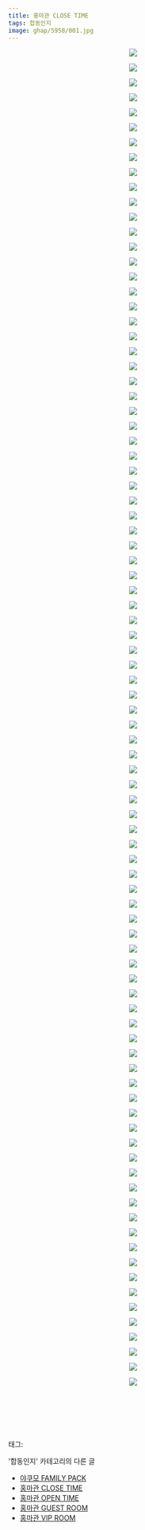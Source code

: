```yaml
---
title: 홍마관 CLOSE TIME
tags: 합동인지
image: ghap/5958/001.jpg
---
```

<div class="article">
<p style="text-align: center; clear: none; float: none;"><img src="{{ site.nasurl }}/ghap/5958/001.jpg"/></p>
<p style="text-align: center; clear: none; float: none;"><img src="{{ site.nasurl }}/ghap/5958/002.jpg"/></p>
<p style="text-align: center; clear: none; float: none;"><img src="{{ site.nasurl }}/ghap/5958/003.jpg"/></p>
<p style="text-align: center; clear: none; float: none;"><img src="{{ site.nasurl }}/ghap/5958/004.jpg"/></p>
<p style="text-align: center; clear: none; float: none;"><img src="{{ site.nasurl }}/ghap/5958/005.jpg"/></p>
<p style="text-align: center; clear: none; float: none;"><img src="{{ site.nasurl }}/ghap/5958/006.jpg"/></p>
<p style="text-align: center; clear: none; float: none;"><img src="{{ site.nasurl }}/ghap/5958/007.jpg"/></p>
<p style="text-align: center; clear: none; float: none;"><img src="{{ site.nasurl }}/ghap/5958/008.jpg"/></p>
<p style="text-align: center; clear: none; float: none;"><img src="{{ site.nasurl }}/ghap/5958/009.jpg"/></p>
<p style="text-align: center; clear: none; float: none;"><img src="{{ site.nasurl }}/ghap/5958/010.jpg"/></p>
<p style="text-align: center; clear: none; float: none;"><img src="{{ site.nasurl }}/ghap/5958/011.jpg"/></p>
<p style="text-align: center; clear: none; float: none;"><img src="{{ site.nasurl }}/ghap/5958/012.jpg"/></p>
<p style="text-align: center; clear: none; float: none;"><img src="{{ site.nasurl }}/ghap/5958/013.jpg"/></p>
<p style="text-align: center; clear: none; float: none;"><img src="{{ site.nasurl }}/ghap/5958/014.jpg"/></p>
<p style="text-align: center; clear: none; float: none;"><img src="{{ site.nasurl }}/ghap/5958/015.jpg"/></p>
<p style="text-align: center; clear: none; float: none;"><img src="{{ site.nasurl }}/ghap/5958/016.jpg"/></p>
<p style="text-align: center; clear: none; float: none;"><img src="{{ site.nasurl }}/ghap/5958/017.jpg"/></p>
<p style="text-align: center; clear: none; float: none;"><img src="{{ site.nasurl }}/ghap/5958/018.jpg"/></p>
<p style="text-align: center; clear: none; float: none;"><img src="{{ site.nasurl }}/ghap/5958/019.jpg"/></p>
<p style="text-align: center; clear: none; float: none;"><img src="{{ site.nasurl }}/ghap/5958/020.jpg"/></p>
<p style="text-align: center; clear: none; float: none;"><img src="{{ site.nasurl }}/ghap/5958/021.jpg"/></p>
<p style="text-align: center; clear: none; float: none;"><img src="{{ site.nasurl }}/ghap/5958/022.jpg"/></p>
<p style="text-align: center; clear: none; float: none;"><img src="{{ site.nasurl }}/ghap/5958/023.jpg"/></p>
<p style="text-align: center; clear: none; float: none;"><img src="{{ site.nasurl }}/ghap/5958/024.jpg"/></p>
<p style="text-align: center; clear: none; float: none;"><img src="{{ site.nasurl }}/ghap/5958/025.jpg"/></p>
<p style="text-align: center; clear: none; float: none;"><img src="{{ site.nasurl }}/ghap/5958/026.jpg"/></p>
<p style="text-align: center; clear: none; float: none;"><img src="{{ site.nasurl }}/ghap/5958/027.jpg"/></p>
<p style="text-align: center; clear: none; float: none;"><img src="{{ site.nasurl }}/ghap/5958/028.jpg"/></p>
<p style="text-align: center; clear: none; float: none;"><img src="{{ site.nasurl }}/ghap/5958/029.jpg"/></p>
<p style="text-align: center; clear: none; float: none;"><img src="{{ site.nasurl }}/ghap/5958/030.jpg"/></p>
<p style="text-align: center; clear: none; float: none;"><img src="{{ site.nasurl }}/ghap/5958/031.jpg"/></p>
<p style="text-align: center; clear: none; float: none;"><img src="{{ site.nasurl }}/ghap/5958/032.jpg"/></p>
<p style="text-align: center; clear: none; float: none;"><img src="{{ site.nasurl }}/ghap/5958/033.jpg"/></p>
<p style="text-align: center; clear: none; float: none;"><img src="{{ site.nasurl }}/ghap/5958/034.jpg"/></p>
<p style="text-align: center; clear: none; float: none;"><img src="{{ site.nasurl }}/ghap/5958/035.jpg"/></p>
<p style="text-align: center; clear: none; float: none;"><img src="{{ site.nasurl }}/ghap/5958/036.jpg"/></p>
<p style="text-align: center; clear: none; float: none;"><img src="{{ site.nasurl }}/ghap/5958/037.jpg"/></p>
<p style="text-align: center; clear: none; float: none;"><img src="{{ site.nasurl }}/ghap/5958/038.jpg"/></p>
<p style="text-align: center; clear: none; float: none;"><img src="{{ site.nasurl }}/ghap/5958/039.jpg"/></p>
<p style="text-align: center; clear: none; float: none;"><img src="{{ site.nasurl }}/ghap/5958/040.jpg"/></p>
<p style="text-align: center; clear: none; float: none;"><img src="{{ site.nasurl }}/ghap/5958/041.jpg"/></p>
<p style="text-align: center; clear: none; float: none;"><img src="{{ site.nasurl }}/ghap/5958/042.jpg"/></p>
<p style="text-align: center; clear: none; float: none;"><img src="{{ site.nasurl }}/ghap/5958/043.jpg"/></p>
<p style="text-align: center; clear: none; float: none;"><img src="{{ site.nasurl }}/ghap/5958/044.jpg"/></p>
<p style="text-align: center; clear: none; float: none;"><img src="{{ site.nasurl }}/ghap/5958/045.jpg"/></p>
<p style="text-align: center; clear: none; float: none;"><img src="{{ site.nasurl }}/ghap/5958/046.jpg"/></p>
<p style="text-align: center; clear: none; float: none;"><img src="{{ site.nasurl }}/ghap/5958/047.jpg"/></p>
<p style="text-align: center; clear: none; float: none;"><img src="{{ site.nasurl }}/ghap/5958/048.jpg"/></p>
<p style="text-align: center; clear: none; float: none;"><img src="{{ site.nasurl }}/ghap/5958/049.jpg"/></p>
<p style="text-align: center; clear: none; float: none;"><img src="{{ site.nasurl }}/ghap/5958/050.jpg"/></p>
<p style="text-align: center; clear: none; float: none;"><img src="{{ site.nasurl }}/ghap/5958/051.jpg"/></p>
<p style="text-align: center; clear: none; float: none;"><img src="{{ site.nasurl }}/ghap/5958/052.jpg"/></p>
<p style="text-align: center; clear: none; float: none;"><img src="{{ site.nasurl }}/ghap/5958/053.jpg"/></p>
<p style="text-align: center; clear: none; float: none;"><img src="{{ site.nasurl }}/ghap/5958/054.jpg"/></p>
<p style="text-align: center; clear: none; float: none;"><img src="{{ site.nasurl }}/ghap/5958/055.jpg"/></p>
<p style="text-align: center; clear: none; float: none;"><img src="{{ site.nasurl }}/ghap/5958/056.jpg"/></p>
<p style="text-align: center; clear: none; float: none;"><img src="{{ site.nasurl }}/ghap/5958/057.jpg"/></p>
<p style="text-align: center; clear: none; float: none;"><img src="{{ site.nasurl }}/ghap/5958/058.jpg"/></p>
<p style="text-align: center; clear: none; float: none;"><img src="{{ site.nasurl }}/ghap/5958/059.jpg"/></p>
<p style="text-align: center; clear: none; float: none;"><img src="{{ site.nasurl }}/ghap/5958/060.jpg"/></p>
<p style="text-align: center; clear: none; float: none;"><img src="{{ site.nasurl }}/ghap/5958/061.jpg"/></p>
<p style="text-align: center; clear: none; float: none;"><img src="{{ site.nasurl }}/ghap/5958/062.jpg"/></p>
<p style="text-align: center; clear: none; float: none;"><img src="{{ site.nasurl }}/ghap/5958/063.jpg"/></p>
<p style="text-align: center; clear: none; float: none;"><img src="{{ site.nasurl }}/ghap/5958/064.jpg"/></p>
<p style="text-align: center; clear: none; float: none;"><img src="{{ site.nasurl }}/ghap/5958/065.jpg"/></p>
<p style="text-align: center; clear: none; float: none;"><img src="{{ site.nasurl }}/ghap/5958/066.jpg"/></p>
<p style="text-align: center; clear: none; float: none;"><img src="{{ site.nasurl }}/ghap/5958/067.jpg"/></p>
<p style="text-align: center; clear: none; float: none;"><img src="{{ site.nasurl }}/ghap/5958/068.jpg"/></p>
<p style="text-align: center; clear: none; float: none;"><img src="{{ site.nasurl }}/ghap/5958/069.jpg"/></p>
<p style="text-align: center; clear: none; float: none;"><img src="{{ site.nasurl }}/ghap/5958/070.jpg"/></p>
<p style="text-align: center; clear: none; float: none;"><img src="{{ site.nasurl }}/ghap/5958/071.jpg"/></p>
<p style="text-align: center; clear: none; float: none;"><img src="{{ site.nasurl }}/ghap/5958/072.jpg"/></p>
<p style="text-align: center; clear: none; float: none;"><img src="{{ site.nasurl }}/ghap/5958/073.jpg"/></p>
<p style="text-align: center; clear: none; float: none;"><img src="{{ site.nasurl }}/ghap/5958/074.jpg"/></p>
<p style="text-align: center; clear: none; float: none;"><img src="{{ site.nasurl }}/ghap/5958/075.jpg"/></p>
<p style="text-align: center; clear: none; float: none;"><img src="{{ site.nasurl }}/ghap/5958/076.jpg"/></p>
<p style="text-align: center; clear: none; float: none;"><img src="{{ site.nasurl }}/ghap/5958/077.jpg"/></p>
<p style="text-align: center; clear: none; float: none;"><img src="{{ site.nasurl }}/ghap/5958/078.jpg"/></p>
<p style="text-align: center; clear: none; float: none;"><img src="{{ site.nasurl }}/ghap/5958/079.jpg"/></p>
<p style="text-align: center; clear: none; float: none;"><img src="{{ site.nasurl }}/ghap/5958/080.jpg"/></p>
<p style="text-align: center; clear: none; float: none;"><img src="{{ site.nasurl }}/ghap/5958/081.jpg"/></p>
<p style="text-align: center; clear: none; float: none;"><img src="{{ site.nasurl }}/ghap/5958/082.jpg"/></p>
<p style="text-align: center; clear: none; float: none;"><img src="{{ site.nasurl }}/ghap/5958/083.jpg"/></p>
<p style="text-align: center; clear: none; float: none;"><img src="{{ site.nasurl }}/ghap/5958/084.jpg"/></p>
<p style="text-align: center; clear: none; float: none;"><img src="{{ site.nasurl }}/ghap/5958/085.jpg"/></p>
<p style="text-align: center; clear: none; float: none;"><img src="{{ site.nasurl }}/ghap/5958/086.jpg"/></p>
<p style="text-align: center; clear: none; float: none;"><img src="{{ site.nasurl }}/ghap/5958/087.jpg"/></p>
<p style="text-align: center; clear: none; float: none;"><img src="{{ site.nasurl }}/ghap/5958/088.jpg"/></p>
<p style="text-align: center; clear: none; float: none;"><img src="{{ site.nasurl }}/ghap/5958/089.jpg"/></p>
<p style="text-align: center; clear: none; float: none;"><img src="{{ site.nasurl }}/ghap/5958/090.jpg"/></p>
<p style="text-align: center; clear: none; float: none;"><br/></p>
<p style="text-align: center; clear: none; float: none;"><br/></p>
<p><br/></p>
</div><div class="tagTrail">
<p>태그: </p>
<ul>
</ul>
</div><div class="another">
<p>'합동인지' 카테고리의 다른 글</p>
<ul>
<li><a href="/2019-02-25-ghap_5960">야쿠모 FAMILY PACK</a></li>
<li><a href="/2019-02-25-ghap_5958">홍마관 CLOSE TIME</a></li>
<li><a href="/2019-02-25-ghap_5957">홍마관 OPEN TIME</a></li>
<li><a href="/2019-02-25-ghap_5956">홍마관 GUEST ROOM</a></li>
<li><a href="/2019-02-25-ghap_5955">홍마관 VIP ROOM</a></li>
</ul>
</div>